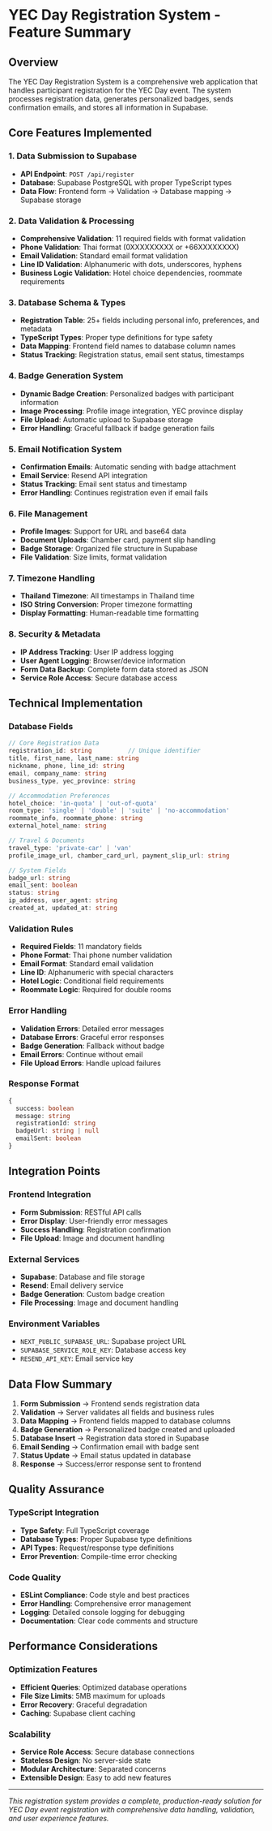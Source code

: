 # YEC Day Registration System - Feature Summary

## Overview
The YEC Day Registration System is a comprehensive web application that handles participant registration for the YEC Day event. The system processes registration data, generates personalized badges, sends confirmation emails, and stores all information in Supabase.

## Core Features Implemented

### 1. Data Submission to Supabase
- **API Endpoint**: `POST /api/register`
- **Database**: Supabase PostgreSQL with proper TypeScript types
- **Data Flow**: Frontend form → Validation → Database mapping → Supabase storage

### 2. Data Validation & Processing
- **Comprehensive Validation**: 11 required fields with format validation
- **Phone Validation**: Thai format (0XXXXXXXXX or +66XXXXXXXX)
- **Email Validation**: Standard email format validation
- **Line ID Validation**: Alphanumeric with dots, underscores, hyphens
- **Business Logic Validation**: Hotel choice dependencies, roommate requirements

### 3. Database Schema & Types
- **Registration Table**: 25+ fields including personal info, preferences, and metadata
- **TypeScript Types**: Proper type definitions for type safety
- **Data Mapping**: Frontend field names to database column names
- **Status Tracking**: Registration status, email sent status, timestamps

### 4. Badge Generation System
- **Dynamic Badge Creation**: Personalized badges with participant information
- **Image Processing**: Profile image integration, YEC province display
- **File Upload**: Automatic upload to Supabase storage
- **Error Handling**: Graceful fallback if badge generation fails

### 5. Email Notification System
- **Confirmation Emails**: Automatic sending with badge attachment
- **Email Service**: Resend API integration
- **Status Tracking**: Email sent status and timestamp
- **Error Handling**: Continues registration even if email fails

### 6. File Management
- **Profile Images**: Support for URL and base64 data
- **Document Uploads**: Chamber card, payment slip handling
- **Badge Storage**: Organized file structure in Supabase
- **File Validation**: Size limits, format validation

### 7. Timezone Handling
- **Thailand Timezone**: All timestamps in Thailand time
- **ISO String Conversion**: Proper timezone formatting
- **Display Formatting**: Human-readable time formatting

### 8. Security & Metadata
- **IP Address Tracking**: User IP address logging
- **User Agent Logging**: Browser/device information
- **Form Data Backup**: Complete form data stored as JSON
- **Service Role Access**: Secure database access

## Technical Implementation

### Database Fields
```typescript
// Core Registration Data
registration_id: string          // Unique identifier
title, first_name, last_name: string
nickname, phone, line_id: string
email, company_name: string
business_type, yec_province: string

// Accommodation Preferences
hotel_choice: 'in-quota' | 'out-of-quota'
room_type: 'single' | 'double' | 'suite' | 'no-accommodation'
roommate_info, roommate_phone: string
external_hotel_name: string

// Travel & Documents
travel_type: 'private-car' | 'van'
profile_image_url, chamber_card_url, payment_slip_url: string

// System Fields
badge_url: string
email_sent: boolean
status: string
ip_address, user_agent: string
created_at, updated_at: string
```

### Validation Rules
- **Required Fields**: 11 mandatory fields
- **Phone Format**: Thai phone number validation
- **Email Format**: Standard email validation
- **Line ID**: Alphanumeric with special characters
- **Hotel Logic**: Conditional field requirements
- **Roommate Logic**: Required for double rooms

### Error Handling
- **Validation Errors**: Detailed error messages
- **Database Errors**: Graceful error responses
- **Badge Generation**: Fallback without badge
- **Email Errors**: Continue without email
- **File Upload Errors**: Handle upload failures

### Response Format
```typescript
{
  success: boolean
  message: string
  registrationId: string
  badgeUrl: string | null
  emailSent: boolean
}
```

## Integration Points

### Frontend Integration
- **Form Submission**: RESTful API calls
- **Error Display**: User-friendly error messages
- **Success Handling**: Registration confirmation
- **File Upload**: Image and document handling

### External Services
- **Supabase**: Database and file storage
- **Resend**: Email delivery service
- **Badge Generation**: Custom badge creation
- **File Processing**: Image and document handling

### Environment Variables
- `NEXT_PUBLIC_SUPABASE_URL`: Supabase project URL
- `SUPABASE_SERVICE_ROLE_KEY`: Database access key
- `RESEND_API_KEY`: Email service key

## Data Flow Summary

1. **Form Submission** → Frontend sends registration data
2. **Validation** → Server validates all fields and business rules
3. **Data Mapping** → Frontend fields mapped to database columns
4. **Badge Generation** → Personalized badge created and uploaded
5. **Database Insert** → Registration data stored in Supabase
6. **Email Sending** → Confirmation email with badge sent
7. **Status Update** → Email status updated in database
8. **Response** → Success/error response sent to frontend

## Quality Assurance

### TypeScript Integration
- **Type Safety**: Full TypeScript coverage
- **Database Types**: Proper Supabase type definitions
- **API Types**: Request/response type definitions
- **Error Prevention**: Compile-time error checking

### Code Quality
- **ESLint Compliance**: Code style and best practices
- **Error Handling**: Comprehensive error management
- **Logging**: Detailed console logging for debugging
- **Documentation**: Clear code comments and structure

## Performance Considerations

### Optimization Features
- **Efficient Queries**: Optimized database operations
- **File Size Limits**: 5MB maximum for uploads
- **Error Recovery**: Graceful degradation
- **Caching**: Supabase client caching

### Scalability
- **Service Role Access**: Secure database connections
- **Stateless Design**: No server-side state
- **Modular Architecture**: Separated concerns
- **Extensible Design**: Easy to add new features

---

*This registration system provides a complete, production-ready solution for YEC Day event registration with comprehensive data handling, validation, and user experience features.* 